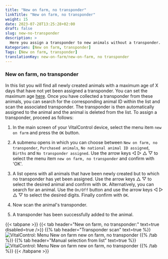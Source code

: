 ```yaml
---
title: "New on farm, no transponder"
linkTitle: "New on farm, no transponder"
weight: 15
date: 2023-07-28T13:25:28+02:00
draft: false
slug: new-no-transponder
description: >
  Here you assign a transponder to new animals without a transponder.
Kategorien: [New on farm, transponder]
Tags: [New on farm, transponder]
translationKey: new-on-farm/new-on-farm, no transponder
---
```

### New on farm, no transponder

In this list you will find all newly created animals with a maximum age of X days that have not yet been assigned a transponder. You can set the maximum age [here](/en/docs/settings/animal-registration/#set-default-values). Once you have collected a transponder from these animals, you can search for the corresponding animal ID within the list and scan the associated transponder. The transponder is then automatically assigned to the animal and the animal is deleted from the list. To assign a transponder, proceed as follows:

1. In the main screen of your VitalControl device, select the menu item `new on farm` and press the `OK` button.

2. A submenu opens in which you can choose between `New on farm, no transponder`, `Purchased animals`, `No national animal ID assigned`, `Births` and `No transponder assigned`. Use the arrow keys ◁ ▷ △ ▽ to select the menu item `new on farm, no transponder` and confirm with 'OK'.

3. A list opens with all animals that have been newly created but to which no transponder has yet been assigned. Use the arrow keys △ ▽ to select the desired animal and confirm with `OK`. Alternatively, you can search for an animal. Use the `On/Off` button and use the arrow keys ◁ ▷ △ ▽ to select the desired digits. Finally confirm with `OK`.

4. Now scan the animal's transponder.

5. A transponder has been successfully added to the animal.

{{< tabpane >}}
{{< tab header="New on farm, no transponder:" text=true disabled=true />}}
{{% tab header="Transponder scan" text=true %}}
 ![VitalControl: Menu New on farm new on farm, no transponder](../images/notransponder-scan.png "New on farm, no transponder ")
{{% /tab %}}
{{% tab header="Manual selection from list" text=true %}}
 ![VitalControl: Menu New on farm new on farm, no transponder](../images/notransponder.png "New on farm, no transponder ")
{{% /tab %}}
{{< /tabpane >}}
